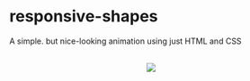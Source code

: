 # responsive-shapes
A simple. but nice-looking animation using just HTML and CSS

<br>
<div align="center">
<img src="responsive-shapes-demo"/>
</div>
